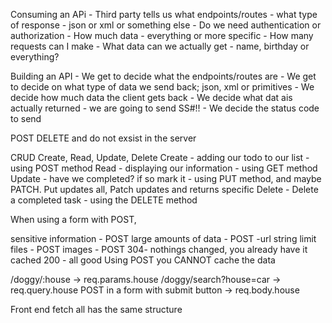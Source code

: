 Consuming an APi
    - Third party tells us what endpoints/routes
    - what type of response - json or xml or something else
        - Do we need authentication or authorization
    - How much data - everything or more specific
        - How many requests can I make
    - What data can we actually get - name, birthday or everything?

Building an API
    - We get to decide what the endpoints/routes are
    - We get to decide on what type of data we send back; json, xml or primitives
    - We decide how much data the client gets back
    - We decide what dat ais actually returned - we are going to send SS#!!
    - We decide the status code to send


POST DELETE and 
    do not exsist in the server


CRUD
    Create, Read, Update, Delete
    Create - adding our todo to our list
        - using POST method
    Read - displaying our information
        - using GET method
    Update - have we completed? if so mark it
        - using PUT method, and maybe PATCH. Put updates all, Patch updates and returns specific
    Delete - Delete a completed task
        - using the DELETE method



When using a form with POST, 

sensitive information - POST
large amounts of data - POST
    -url string limit
files - POST
images - POST
304- nothings changed, you already have it cached
200 - all good
Using POST you CANNOT cache the data

/doggy/:house -> req.params.house
/doggy/search?house=car -> req.query.house
POST in a form with submit button -> req.body.house



Front end fetch all has the same structure